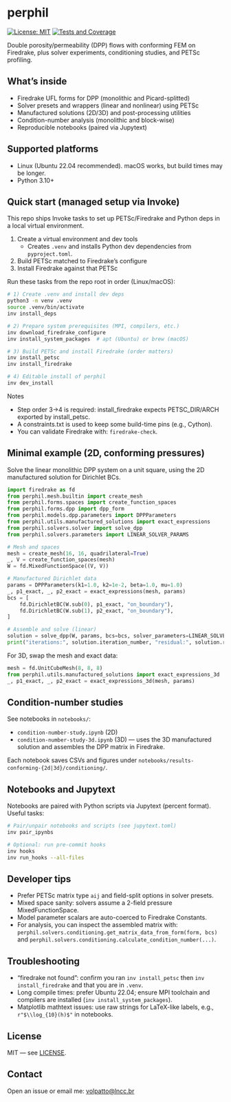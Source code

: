 # perphil

[![License: MIT](https://img.shields.io/badge/License-MIT-yellow.svg)](https://opensource.org/licenses/MIT)
[![Tests and Coverage](https://github.com/volpatto/perphil/actions/workflows/tests.yml/badge.svg)](https://github.com/volpatto/perphil/actions/workflows/tests.yml)

Double porosity/permeability (DPP) flows with conforming FEM on Firedrake, plus solver experiments, conditioning studies, and PETSc profiling.

## What’s inside

- Firedrake UFL forms for DPP (monolithic and Picard-splitted)
- Solver presets and wrappers (linear and nonlinear) using PETSc
- Manufactured solutions (2D/3D) and post-processing utilities
- Condition-number analysis (monolithic and block-wise)
- Reproducible notebooks (paired via Jupytext)

## Supported platforms

- Linux (Ubuntu 22.04 recommended). macOS works, but build times may be longer.
- Python 3.10+

## Quick start (managed setup via Invoke)

This repo ships Invoke tasks to set up PETSc/Firedrake and Python deps in a local virtual environment.

1. Create a virtual environment and dev tools
   - Creates `.venv` and installs Python dev dependencies from `pyproject.toml`.
2. Build PETSc matched to Firedrake’s configure
3. Install Firedrake against that PETSc

Run these tasks from the repo root in order (Linux/macOS):

```sh
# 1) Create .venv and install dev deps
python3 -m venv .venv
source .venv/bin/activate
inv install_deps

# 2) Prepare system prerequisites (MPI, compilers, etc.)
inv download_firedrake_configure
inv install_system_packages  # apt (Ubuntu) or brew (macOS)

# 3) Build PETSc and install Firedrake (order matters)
inv install_petsc
inv install_firedrake

# 4) Editable install of perphil
inv dev_install
```

Notes

- Step order 3→4 is required: install_firedrake expects PETSC_DIR/ARCH exported by install_petsc.
- A constraints.txt is used to keep some build-time pins (e.g., Cython).
- You can validate Firedrake with: `firedrake-check`.

## Minimal example (2D, conforming pressures)

Solve the linear monolithic DPP system on a unit square, using the 2D manufactured solution for Dirichlet BCs.

```python
import firedrake as fd
from perphil.mesh.builtin import create_mesh
from perphil.forms.spaces import create_function_spaces
from perphil.forms.dpp import dpp_form
from perphil.models.dpp.parameters import DPPParameters
from perphil.utils.manufactured_solutions import exact_expressions
from perphil.solvers.solver import solve_dpp
from perphil.solvers.parameters import LINEAR_SOLVER_PARAMS

# Mesh and spaces
mesh = create_mesh(16, 16, quadrilateral=True)
_, V = create_function_spaces(mesh)
W = fd.MixedFunctionSpace((V, V))

# Manufactured Dirichlet data
params = DPPParameters(k1=1.0, k2=1e-2, beta=1.0, mu=1.0)
_, p1_exact, _, p2_exact = exact_expressions(mesh, params)
bcs = [
	fd.DirichletBC(W.sub(0), p1_exact, "on_boundary"),
	fd.DirichletBC(W.sub(1), p2_exact, "on_boundary"),
]

# Assemble and solve (linear)
solution = solve_dpp(W, params, bcs=bcs, solver_parameters=LINEAR_SOLVER_PARAMS)
print("iterations:", solution.iteration_number, "residual:", solution.residual_error)
```

For 3D, swap the mesh and exact data:

```python
mesh = fd.UnitCubeMesh(8, 8, 8)
from perphil.utils.manufactured_solutions import exact_expressions_3d
_, p1_exact, _, p2_exact = exact_expressions_3d(mesh, params)
```

## Condition-number studies

See notebooks in `notebooks/`:

- `condition-number-study.ipynb` (2D)
- `condition-number-study-3d.ipynb` (3D) — uses the 3D manufactured solution and assembles the DPP matrix in Firedrake.

Each notebook saves CSVs and figures under `notebooks/results-conforming-{2d|3d}/conditioning/`.

## Notebooks and Jupytext

Notebooks are paired with Python scripts via Jupytext (percent format). Useful tasks:

```sh
# Pair/unpair notebooks and scripts (see jupytext.toml)
inv pair_ipynbs

# Optional: run pre-commit hooks
inv hooks
inv run_hooks --all-files
```

## Developer tips

- Prefer PETSc matrix type `aij` and field-split options in solver presets.
- Mixed space sanity: solvers assume a 2-field pressure MixedFunctionSpace.
- Model parameter scalars are auto-coerced to Firedrake Constants.
- For analysis, you can inspect the assembled matrix with:
	`perphil.solvers.conditioning.get_matrix_data_from_form(form, bcs)` and
	`perphil.solvers.conditioning.calculate_condition_number(...)`.

## Troubleshooting

- “firedrake not found”: confirm you ran `inv install_petsc` then `inv install_firedrake` and that you are in `.venv`.
- Long compile times: prefer Ubuntu 22.04; ensure MPI toolchain and compilers are installed (`inv install_system_packages`).
- Matplotlib mathtext issues: use raw strings for LaTeX-like labels, e.g., `r"$\\log_{10}(h)$"` in notebooks.

## License

MIT — see [LICENSE](LICENSE).

## Contact

Open an issue or email me: [volpatto@lncc.br](mailto:volpatto@lncc.br)
